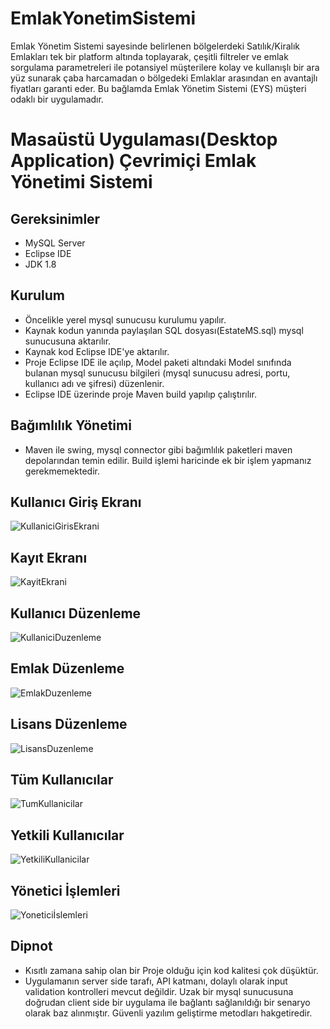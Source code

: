 # EmlakYonetimSistemi
Emlak Yönetim Sistemi sayesinde belirlenen bölgelerdeki Satılık/Kiralık Emlakları tek bir platform altında toplayarak, çeşitli filtreler ve emlak sorgulama parametreleri ile potansiyel müşterilere kolay ve kullanışlı bir ara yüz sunarak çaba harcamadan o bölgedeki Emlaklar arasından en avantajlı fiyatları garanti eder. Bu bağlamda Emlak Yönetim Sistemi (EYS) müşteri odaklı bir uygulamadır.
# Masaüstü Uygulaması(Desktop Application) Çevrimiçi Emlak Yönetimi Sistemi

## Gereksinimler
  - MySQL Server
  - Eclipse IDE
  - JDK 1.8
## Kurulum
  - Öncelikle yerel mysql sunucusu kurulumu yapılır.
  - Kaynak kodun yanında paylaşılan SQL dosyası(EstateMS.sql) mysql sunucusuna aktarılır.
  - Kaynak kod Eclipse IDE'ye aktarılır.
  - Proje Eclipse IDE ile açılıp, Model paketi altındaki Model sınıfında bulanan mysql sunucusu bilgileri (mysql sunucusu adresi, portu, kullanıcı adı ve şifresi) düzenlenir.
  - Eclipse IDE üzerinde proje Maven build yapılıp çalıştırılır.
## Bağımlılık Yönetimi
  - Maven ile swing, mysql connector gibi bağımlılık paketleri maven depolarından temin edilir. Build işlemi haricinde ek bir işlem yapmanız gerekmemektedir.
## Kullanıcı Giriş Ekranı
![KullaniciGirisEkrani](https://user-images.githubusercontent.com/81168263/154951901-64639ba0-9e09-4410-8956-4e509ec4e3fe.jpg)
## Kayıt Ekranı
![KayitEkrani](https://user-images.githubusercontent.com/81168263/154951935-f1923754-56d1-4a54-985c-b15935ce2d7b.jpg)
## Kullanıcı Düzenleme
![KullaniciDuzenleme](https://user-images.githubusercontent.com/81168263/154951943-33f83e83-5c94-47b0-836a-68368b6b0f0a.jpg)
## Emlak Düzenleme
![EmlakDuzenleme](https://user-images.githubusercontent.com/81168263/154951966-c3ff515c-6779-4d95-a6a2-8963334fea11.jpg)
## Lisans Düzenleme
![LisansDuzenleme](https://user-images.githubusercontent.com/81168263/154951970-6f9ea5e3-b494-4189-ab19-6ac30c5e8ecd.jpg)
## Tüm Kullanıcılar
![TumKullanicilar](https://user-images.githubusercontent.com/81168263/154952038-df8ea00e-b47f-454c-979c-312c64e9fb43.jpg)
## Yetkili Kullanıcılar
![YetkiliKullanicilar](https://user-images.githubusercontent.com/81168263/154952041-1d247055-2efc-4be3-94d6-d243c16a132d.jpg)
## Yönetici İşlemleri
![Yoneticiİslemleri](https://user-images.githubusercontent.com/81168263/154952048-9a267c24-0ba3-42d5-b5cf-54543ac0593d.jpg)


## Dipnot

- Kısıtlı zamana sahip olan bir Proje olduğu için kod kalitesi çok düşüktür.
- Uygulamanın server side tarafı, API katmanı, dolaylı olarak input validation kontrolleri mevcut değildir. Uzak bir mysql sunucusuna doğrudan client side bir uygulama ile bağlantı sağlanıldığı bir senaryo olarak baz alınmıştır. Güvenli yazılım geliştirme metodları hakgetiredir.
